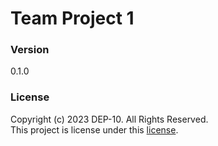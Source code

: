 # Team Project 1

### Version
0.1.0

### License
Copyright (c) 2023 DEP-10. All Rights Reserved.<br> 
This project is license under this [license](LICENSE.txt).
